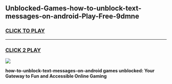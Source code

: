 
## Unblocked-Games-how-to-unblock-text-messages-on-android-Play-Free-9dmne
<h3>
<a href="https://premium76.site?title=how-to-unblock-text-messages-on-android&ref=12A">CLICK TO PLAY</a></h3>
<hr>

<h3>
<a href="https://premium76.site?title=how-to-unblock-text-messages-on-android&ref=12A">CLICK 2 PLAY</a>
  
</h3>

<a href="https://premium76.site?title=how-to-unblock-text-messages-on-android&ref=12A"><img src="https://clearcache.store/games.png"></a>


**how-to-unblock-text-messages-on-android games unblocked: Your Gateway to Fun and Accessible Online Gaming**
